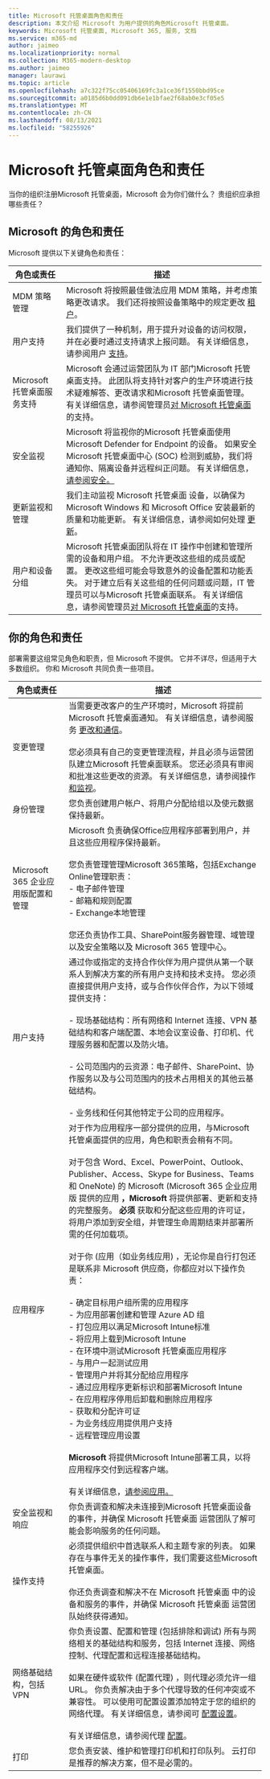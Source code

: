 ```yaml
---
title: Microsoft 托管桌面角色和责任
description: 本文介绍 Microsoft 为用户提供的角色Microsoft 托管桌面。
keywords: Microsoft 托管桌面, Microsoft 365, 服务, 文档
ms.service: m365-md
author: jaimeo
ms.localizationpriority: normal
ms.collection: M365-modern-desktop
ms.author: jaimeo
manager: laurawi
ms.topic: article
ms.openlocfilehash: a7c322f75cc05406169fc3a1ce36f1550bbd95ce
ms.sourcegitcommit: a0185d6b0dd091db6e1e1bfae2f68ab0e3cf05e5
ms.translationtype: MT
ms.contentlocale: zh-CN
ms.lasthandoff: 08/13/2021
ms.locfileid: "58255926"
---
```

# <a name="microsoft-managed-desktop-roles-and-responsibilities"></a>Microsoft 托管桌面角色和责任


<!--This topic is the target for a "Learn more" link in the Admin Portal (aka.ms/admin-access); do not delete.-->
<!-- from Roles and responsibilities -->

当你的组织注册Microsoft 托管桌面，Microsoft 会为你们做什么？ 贵组织应承担哪些责任？

## <a name="microsofts-roles-and-responsibilities"></a>Microsoft 的角色和责任

Microsoft 提供以下关键角色和责任：

角色或责任 | 描述
--- | ---
MDM 策略管理 | Microsoft 将按照最佳做法应用 MDM 策略，并考虑策略更改请求。 我们还将按照设备策略中的规定更改 [租户](../service-description/device-policies.md)。
用户支持 | 我们提供了一种机制，用于提升对设备的访问权限，并在必要时通过支持请求上报问题。 有关详细信息，请参阅用户 [支持](../service-description/user-support.md)。
Microsoft 托管桌面服务支持 | Microsoft 会通过运营团队为 IT 部门Microsoft 托管桌面支持。 此团队将支持针对客户的生产环境进行技术疑难解答、更改请求和Microsoft 托管桌面管理。 有关详细信息，请参阅管理员[对 Microsoft 托管桌面](../working-with-managed-desktop/admin-support.md)的支持。
安全监视 | Microsoft 将监视你的Microsoft 托管桌面使用 Microsoft Defender for Endpoint 的设备。 如果安全Microsoft 托管桌面中心 (SOC) 检测到威胁，我们将通知你、隔离设备并远程纠正问题。 有关详细信息，[请参阅安全。](../service-description/security.md)
更新监视和管理 | 我们主动监视 Microsoft 托管桌面 设备，以确保为 Microsoft Windows 和 Microsoft Office 安装最新的质量和功能更新。 有关详细信息，请参阅如何处理 [更新](../service-description/updates.md)。
用户和设备分组 | Microsoft 托管桌面团队将在 IT 操作中创建和管理所需的设备和用户组。 不允许更改这些组的成员或配置。 更改这些组可能会导致意外的设备配置和功能丢失。 对于建立后有关这些组的任何问题或问题，IT 管理员可以与Microsoft 托管桌面联系。 有关详细信息，请参阅管理员[对 Microsoft 托管桌面](../working-with-managed-desktop/admin-support.md)的支持。

## <a name="your-roles-and-responsibilities"></a>你的角色和责任

部署需要这组常见角色和职责，但 Microsoft 不提供。 它并不详尽，但适用于大多数组织。 你和 Microsoft 共同负责一些项目。 

角色或责任 | 描述
--- | ---
变更管理 | 当需要更改客户的生产环境时，Microsoft 将提前Microsoft 托管桌面通知。 有关详细信息，请参阅服务 [更改和通信](../service-description/servicechanges.md)。<br><br>您必须具有自己的变更管理流程，并且必须与运营团队建立Microsoft 托管桌面联系。 您还必须具有审阅和批准这些更改的资源。 有关详细信息，请参阅操作 [和监视](../service-description/operations-and-monitoring.md)。  
身份管理 | 您负责创建用户帐户、将用户分配给组以及使元数据保持最新。 
Microsoft 365 企业应用版配置和管理 | Microsoft 负责确保Office应用程序部署到用户，并且这些应用程序保持最新。 <br><br> 您负责管理管理Microsoft 365策略，包括Exchange Online管理职责：<br>- 电子邮件管理<br>- 邮箱和规则配置<br>- Exchange本地管理<br><br>您还负责协作工具、SharePoint服务器管理、域管理以及安全策略以及 Microsoft 365 管理中心。 
用户支持 | 通过你或指定的支持合作伙伴为用户提供从第一个联系人到解决方案的所有用户支持和技术支持。 您必须直接提供用户支持，或与合作伙伴合作，为以下领域提供支持： <br><br>- 现场基础结构：所有网络和 Internet 连接、VPN 基础结构和客户端配置、本地会议室设备、打印机、代理服务器和配置以及防火墙。<br><br>- 公司范围内的云资源：电子邮件、SharePoint、协作服务以及与公司范围内的技术占用相关的其他云基础结构。<br><br>- 业务线和任何其他特定于公司的应用程序。
应用程序 | 对于作为应用程序一部分提供的应用，与Microsoft 托管桌面提供的应用，角色和职责会稍有不同。 <br><br>对于包含 Word、Excel、PowerPoint、Outlook、Publisher、Access、Skype for Business、Teams 和 OneNote) 的 Microsoft (Microsoft 365 企业应用版 提供的应用 **，Microsoft** 将提供部署、更新和支持的完整服务。 **必须** 获取和分配这些应用的许可证，将用户添加到安全组，并管理生命周期结束并部署所需的任何加载项。<br><br>对于你 (应用（如业务线应用) ，无论你是自行打包还是联系非 Microsoft 供应商，你都应对以下操作负责：  <br><br>- 确定目标用户组所需的应用程序<br>- 为应用部署创建和管理 Azure AD 组<br>- 打包应用以满足Microsoft Intune标准<br>- 将应用上载到Microsoft Intune<br>- 在环境中测试Microsoft 托管桌面应用程序<br>- 与用户一起测试应用<br>- 管理用户并将其分配给应用程序<br>- 通过应用程序更新标识和部署Microsoft Intune<br>- 在应用程序停用后卸载和删除应用程序<br>- 获取和分配许可证<br>- 为业务线应用提供用户支持<br>- 远程管理应用设置<br><br>**Microsoft** 将提供Microsoft Intune部署工具，以将应用程序交付到远程客户端。<br><br>有关详细信息，[请参阅应用。](../get-ready/apps.md)
安全监视和响应 | 你负责调查和解决未连接到Microsoft 托管桌面设备的事件，并确保 Microsoft 托管桌面 运营团队了解可能会影响服务的任何问题。
操作支持 | 必须提供组织中首选联系人和主题专家的列表。 如果存在与事件无关的操作事件，我们需要这些Microsoft 托管桌面。 <br><br>你还负责调查和解决不在 Microsoft 托管桌面 中的设备和服务的事件，并确保 Microsoft 托管桌面 运营团队始终获得通知。
网络基础结构，包括 VPN | 你负责设置、配置和管理 (包括排除和调试) 所有与网络相关的基础结构和服务，包括 Internet 连接、网络控制、代理配置和远程连接基础结构。<br><br>如果在硬件或软件 (配置代理) ，则代理必须允许一组 URL。 你负责解决由于多个代理导致的任何冲突或不兼容性。 可以使用可配置设置添加特定于您的组织的网络代理。 有关详细信息，请参阅可 [配置设置](../working-with-managed-desktop/config-setting-ref.md#proxy)。<br><br>有关详细信息，请参阅代理 [配置](../get-ready/network.md)。
打印 | 您负责安装、维护和管理打印机和打印队列。 云打印是推荐的解决方案，但不是必需的。 




